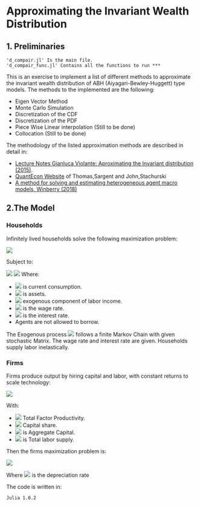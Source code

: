 # Approximating the Invariant Wealth Distribution
## 1. Preliminaries
```
'd_compair.jl' Is the main file.
'd_compair_func.jl' Contains all the functions to run ***
```
This is an exercise to implement a list of different methods to approximate the invariant wealth distribution of ABH (Aiyagari-Bewley-Huggett) type models. The methods to the implemented are the following:
- Eigen Vector Method
- Monte Carlo Simulation
- Discretization of the CDF
- Discretization of the PDF
- Piece Wise Linear interpolation (Still to be done) 
- Collocation (Still to be done)

The methodology of the listed approximation methods are described in detail in:
- [Lecture Notes Gianluca Violante: Aproximating the Invariant distribution (2015)](http://www.econ.nyu.edu/user/violante/NYUTeaching/QM/Fall15/Lectures/Lecture11_Distribution_Slides.pdf). 
- [QuantEcon Website](https://lectures.quantecon.org/py/aiyagari.html) of Thomas,Sargent and  John,Stachurski
- [A method for solving and estimating heterogeneous agent macro models, Winberry (2018)](https://onlinelibrary.wiley.com/doi/pdf/10.3982/QE740)
## 2.The Model
### Households
Infinitely lived households solve the following maximization problem:

<img src="https://render.githubusercontent.com/render/math?math=\max \Big\{ \mathbb{E} \sum_{t=0}^{\infty} \beta^{t}u(c_{t}) \Big\}">

Subject to: 

<img src="https://render.githubusercontent.com/render/math?math=a_{t\pm1}\pm c_{t}\leq wz_{t}\pm (1\pm r)a_{t}">

<img src="https://render.githubusercontent.com/render/math?math=c_{t}\geq0 \,\,\,\,\mbox{and}\,\,\,\,a_{t}\geq0">
Where:

- <img src="https://render.githubusercontent.com/render/math?math=c_{t}"> is current consumption.
- <img src="https://render.githubusercontent.com/render/math?math=a_{t}"> is assets.
- <img src="https://render.githubusercontent.com/render/math?math=z_{t}"> exogenous component of labor income.
- <img src="https://render.githubusercontent.com/render/math?math=w"> is the wage rate.
- <img src="https://render.githubusercontent.com/render/math?math=r"> is the interest rate.
- Agents are not allowed to borrow.

The Exogenous process <img src="https://render.githubusercontent.com/render/math?math=z_{t}"> follows a finite Markov Chain with given stochastic Matrix. The wage rate and interest rate are given. Households supply labor inelastically.

### Firms
Firms produce output by hiring capital and labor, with constant returns to scale technology:

<img src="https://render.githubusercontent.com/render/math?math=Y_{t}=AK_{t}^{\alpha}N^{1-\alpha}">

With:

- <img src="https://render.githubusercontent.com/render/math?math=A=1"> Total Factor Productivity.
- <img src="https://render.githubusercontent.com/render/math?math=\alpha"> Capital share.
- <img src="https://render.githubusercontent.com/render/math?math=K_{t}"> is Aggregate Capital.
- <img src="https://render.githubusercontent.com/render/math?math=N"> is Total labor supply.

Then the firms maximization problem is:

<img src="https://render.githubusercontent.com/render/math?math=\max_{K,N} \Big[AK_{t}^{\alpha}N^{1-\alpha} -(r\pm \delta)K-w N\Big]">

Where <img src="https://render.githubusercontent.com/render/math?math=\delta"> is the depreciation rate

The code is written in:
```
Julia 1.0.2
```
